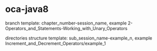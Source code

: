 # oca-java8

branch template:
chapter_number-session_name, example 2-Operators_and_Statements-Working_with_Unary_Operators

directories structure template:
sub_session_name-example_n, example Increment_and_Decrement_Operators/example_1
